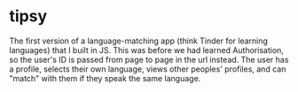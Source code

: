 # tipsy

The first version of a language-matching app (think Tinder for learning languages) that I built in JS. This was before we had learned Authorisation, so the user's ID is passed from page to page in the url instead. The user has a profile, selects their own language, views other peoples' profiles, and can "match" with them if they speak the same language. 
